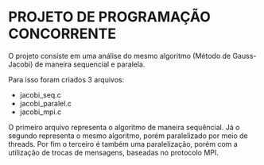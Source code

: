 # PROJETO DE PROGRAMAÇÃO CONCORRENTE

O projeto consiste em uma análise do mesmo algoritmo (Método de Gauss-Jacobi) de maneira sequencial e paralela.

Para isso foram criados 3 arquivos:

* jacobi_seq.c
* jacobi_paralel.c
* jacobi_mpi.c

O primeiro arquivo representa o algoritmo de maneira sequêncial. Já o segundo representa o mesmo algoritmo, porém paralelizado por meio de threads. Por fim o terceiro é também uma paralelização, porém com a utilização de trocas de mensagens, baseadas no protocolo MPI.